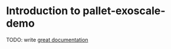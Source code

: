 # Introduction to pallet-exoscale-demo

TODO: write [great documentation](http://jacobian.org/writing/great-documentation/what-to-write/)
